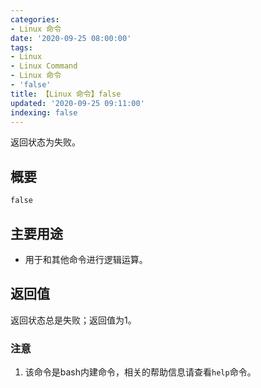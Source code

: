 ```yaml
---
categories:
- Linux 命令
date: '2020-09-25 08:00:00'
tags:
- Linux
- Linux Command
- Linux 命令
- 'false'
title: 【Linux 命令】false
updated: '2020-09-25 09:11:00'
indexing: false
---
```


返回状态为失败。

## 概要

```shell
false
```

## 主要用途

- 用于和其他命令进行逻辑运算。

## 返回值

返回状态总是失败；返回值为1。


### 注意

1. 该命令是bash内建命令，相关的帮助信息请查看`help`命令。


<!-- Linux命令行搜索引擎：https://jaywcjlove.github.io/linux-command/ -->
